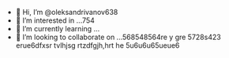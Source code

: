 - 👋 Hi, I’m @oleksandrivanov638
- 👀 I’m interested in ...754
- 🌱 I’m currently learning ...
- 💞️ I’m looking to collaborate on ...568548564re y gre
5728s423 erue6dfxsr tvlhjsg rtzdfgjh,hrt  he 5u6u6u65ueue6
<!---
oleksandrivanov638/oleksandrivanov638 is a ✨ special ✨ repository because its `README.md` (this file) appears on your GitHub profile.
You can click the Preview link to take a look at your changes.
--->

